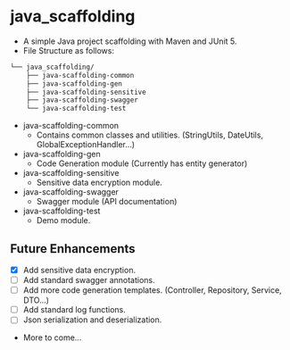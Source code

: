# java_scaffolding
* A simple Java project scaffolding with Maven and JUnit 5.
* File Structure as follows:
```markdown
└── java_scaffolding/
    ├── java-scaffolding-common
    ├── java-scaffolding-gen
    ├── java-scaffolding-sensitive
    ├── java-scaffolding-swagger
    └── java-scaffolding-test
```
* java-scaffolding-common
  * Contains common classes and utilities. (StringUtils, DateUtils, GlobalExceptionHandler...)
* java-scaffolding-gen
  * Code Generation module (Currently has entity generator)
* java-scaffolding-sensitive
  * Sensitive data encryption module. 
* java-scaffolding-swagger
  * Swagger module (API documentation)
* java-scaffolding-test
  * Demo module.

## Future Enhancements
- [x] Add sensitive data encryption. 
- [ ] Add standard swagger annotations.
- [ ] Add more code generation templates. (Controller, Repository, Service, DTO...)
- [ ] Add standard log functions.
- [ ] Json serialization and deserialization. 
* More to come...